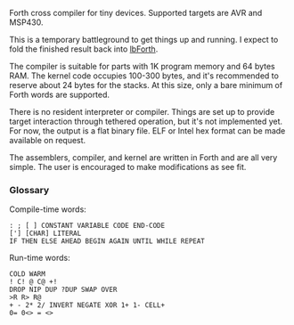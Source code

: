 Forth cross compiler for tiny devices.  Supported targets are AVR and
MSP430.

This is a temporary battleground to get things up and running.  I
expect to fold the finished result back into
[lbForth](http://github.com/larsbrinkhoff/lbForth).

The compiler is suitable for parts with 1K program memory and 64 bytes
RAM.  The kernel code occupies 100-300 bytes, and it's recommended to
reserve about 24 bytes for the stacks.  At this size, only a bare
minimum of Forth words are supported.

There is no resident interpreter or compiler.  Things are set up to
provide target interaction through tethered operation, but it's not
implemented yet.  For now, the output is a flat binary file.  ELF or
Intel hex format can be made available on request.

The assemblers, compiler, and kernel are written in Forth and are all
very simple.  The user is encouraged to make modifications as see fit.

### Glossary 
 
Compile-time words:

    : ; [ ] CONSTANT VARIABLE CODE END-CODE
    ['] [CHAR] LITERAL
    IF THEN ELSE AHEAD BEGIN AGAIN UNTIL WHILE REPEAT

Run-time words:

    COLD WARM
    ! C! @ C@ +!
    DROP NIP DUP ?DUP SWAP OVER
    >R R> R@
    + - 2* 2/ INVERT NEGATE XOR 1+ 1- CELL+
    0= 0<> = <>
